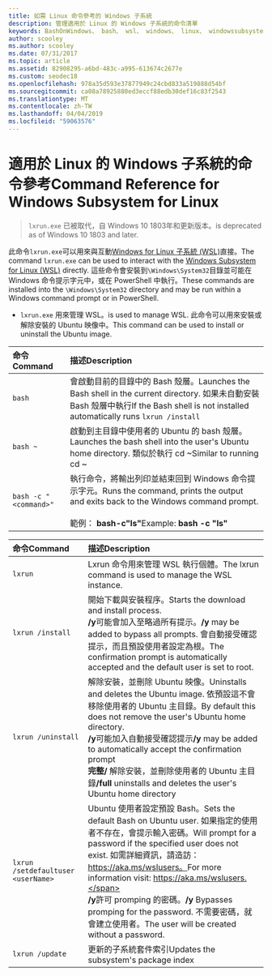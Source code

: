 ```yaml
---
title: 如需 Linux 命令參考的 Windows 子系統
description: 管理適用於 Linux 的 Windows 子系統的命令清單
keywords: BashOnWindows、 bash、 wsl、 windows、 linux、 windowssubsystem、 ubuntu 的 windows 子系統
author: scooley
ms.author: scooley
ms.date: 07/31/2017
ms.topic: article
ms.assetid: 82908295-a6bd-483c-a995-613674c2677e
ms.custom: seodec18
ms.openlocfilehash: 978a35d593e37877949c24cbd833a519888d54bf
ms.sourcegitcommit: ca08a78925880ed3eccf88edb30def16c83f2543
ms.translationtype: MT
ms.contentlocale: zh-TW
ms.lasthandoff: 04/04/2019
ms.locfileid: "59063576"
---
```

# <a name="command-reference-for-windows-subsystem-for-linux"></a><span data-ttu-id="88c1d-104">適用於 Linux 的 Windows 子系統的命令參考</span><span class="sxs-lookup"><span data-stu-id="88c1d-104">Command Reference for Windows Subsystem for Linux</span></span>

> `lxrun.exe` <span data-ttu-id="88c1d-105">已被取代，自 Windows 10 1803年和更新版本。</span><span class="sxs-lookup"><span data-stu-id="88c1d-105">is deprecated as of Windows 10 1803 and later.</span></span>

<span data-ttu-id="88c1d-106">此命令`lxrun.exe`可以用來與互動[Windows for Linux 子系統 (WSL)](https://msdn.microsoft.com/en-us/commandline/wsl/faq#what-windows-subsystem-for-linux-wsl-)直接。</span><span class="sxs-lookup"><span data-stu-id="88c1d-106">The command `lxrun.exe` can be used to interact with the [Windows Subsystem for Linux (WSL)](https://msdn.microsoft.com/en-us/commandline/wsl/faq#what-windows-subsystem-for-linux-wsl-) directly.</span></span>  <span data-ttu-id="88c1d-107">這些命令會安裝到`\Windows\System32`目錄並可能在 Windows 命令提示字元中，或在 PowerShell 中執行。</span><span class="sxs-lookup"><span data-stu-id="88c1d-107">These commands are installed into the `\Windows\System32` directory and may be run within a Windows command prompt or in PowerShell.</span></span>

* `lxrun.exe` <span data-ttu-id="88c1d-108">用來管理 WSL。</span><span class="sxs-lookup"><span data-stu-id="88c1d-108">is used to manage WSL.</span></span>  <span data-ttu-id="88c1d-109">此命令可以用來安裝或解除安裝的 Ubuntu 映像中。</span><span class="sxs-lookup"><span data-stu-id="88c1d-109">This command can be used to install or uninstall the Ubuntu image.</span></span>


| <span data-ttu-id="88c1d-110">命令</span><span class="sxs-lookup"><span data-stu-id="88c1d-110">Command</span></span>                     | <span data-ttu-id="88c1d-111">描述</span><span class="sxs-lookup"><span data-stu-id="88c1d-111">Description</span></span>                     |
|:----------------------------|:---------------------------|
| `bash`                      | <span data-ttu-id="88c1d-112">會啟動目前的目錄中的 Bash 殼層。</span><span class="sxs-lookup"><span data-stu-id="88c1d-112">Launches the Bash shell in the current directory.</span></span>  <span data-ttu-id="88c1d-113">如果未自動安裝 Bash 殼層中執行</span><span class="sxs-lookup"><span data-stu-id="88c1d-113">If the Bash shell is not installed automatically runs</span></span> `lxrun /install` |
| `bash ~`                    | <span data-ttu-id="88c1d-114">啟動到主目錄中使用者的 Ubuntu 的 bash 殼層。</span><span class="sxs-lookup"><span data-stu-id="88c1d-114">Launches the bash shell into the user's Ubuntu home directory.</span></span>  <span data-ttu-id="88c1d-115">類似於執行 cd ~</span><span class="sxs-lookup"><span data-stu-id="88c1d-115">Similar to running cd ~</span></span>            |
| `bash -c "<command>"`       | <span data-ttu-id="88c1d-116">執行命令，將輸出列印並結束回到 Windows 命令提示字元。</span><span class="sxs-lookup"><span data-stu-id="88c1d-116">Runs the command, prints the output and exits back to the Windows command prompt.</span></span> <br/> <br/> <span data-ttu-id="88c1d-117">範例： **bash-c"ls"**</span><span class="sxs-lookup"><span data-stu-id="88c1d-117">Example:  **bash -c "ls"**</span></span> |

<p>

| <span data-ttu-id="88c1d-118">命令</span><span class="sxs-lookup"><span data-stu-id="88c1d-118">Command</span></span>                     | <span data-ttu-id="88c1d-119">描述</span><span class="sxs-lookup"><span data-stu-id="88c1d-119">Description</span></span>                     |
|:----------------------------|:---------------------------|
| `lxrun`                     | <span data-ttu-id="88c1d-120">Lxrun 命令用來管理 WSL 執行個體。</span><span class="sxs-lookup"><span data-stu-id="88c1d-120">The lxrun command is used to manage the WSL instance.</span></span> |
| `lxrun /install`            | <span data-ttu-id="88c1d-121">開始下載與安裝程序。</span><span class="sxs-lookup"><span data-stu-id="88c1d-121">Starts the download and install process.</span></span> <br/> <span data-ttu-id="88c1d-122">**/y**可能會加入至略過所有提示。</span><span class="sxs-lookup"><span data-stu-id="88c1d-122">**/y** may be added to bypass all prompts.</span></span>  <span data-ttu-id="88c1d-123">會自動接受確認提示，而且預設使用者設定為根。</span><span class="sxs-lookup"><span data-stu-id="88c1d-123">The confirmation prompt is automatically accepted and the default user is set to root.</span></span>          |
| `lxrun /uninstall`          | <span data-ttu-id="88c1d-124">解除安裝，並刪除 Ubuntu 映像。</span><span class="sxs-lookup"><span data-stu-id="88c1d-124">Uninstalls and deletes the Ubuntu image.</span></span>  <span data-ttu-id="88c1d-125">依預設這不會移除使用者的 Ubuntu 主目錄。</span><span class="sxs-lookup"><span data-stu-id="88c1d-125">By default this does not remove the user's Ubuntu home directory.</span></span> <br/> <span data-ttu-id="88c1d-126">**/y**可能加入自動接受確認提示</span><span class="sxs-lookup"><span data-stu-id="88c1d-126">**/y** may be added to automatically accept the confirmation prompt</span></span> <br/><span data-ttu-id="88c1d-127">**完整/** 解除安裝，並刪除使用者的 Ubuntu 主目錄</span><span class="sxs-lookup"><span data-stu-id="88c1d-127">**/full** uninstalls and deletes the user's Ubuntu home directory</span></span>         |
| `lxrun /setdefaultuser <userName>`     | <span data-ttu-id="88c1d-128">Ubuntu 使用者設定預設 Bash。</span><span class="sxs-lookup"><span data-stu-id="88c1d-128">Sets the default Bash on Ubuntu user.</span></span> <span data-ttu-id="88c1d-129">如果指定的使用者不存在，會提示輸入密碼。</span><span class="sxs-lookup"><span data-stu-id="88c1d-129">Will prompt for a password if the specified user does not exist.</span></span>  <span data-ttu-id="88c1d-130">如需詳細資訊，請造訪： https://aka.ms/wslusers。</span><span class="sxs-lookup"><span data-stu-id="88c1d-130">For more information visit: https://aka.ms/wslusers.</span></span> <br/> <span data-ttu-id="88c1d-131">**/y**許可 promping 的密碼。</span><span class="sxs-lookup"><span data-stu-id="88c1d-131">**/y** Bypasses promping for the password.</span></span>  <span data-ttu-id="88c1d-132">不需要密碼，就會建立使用者。</span><span class="sxs-lookup"><span data-stu-id="88c1d-132">The user will be created without a password.</span></span>|
| `lxrun /update`            | <span data-ttu-id="88c1d-133">更新的子系統套件索引</span><span class="sxs-lookup"><span data-stu-id="88c1d-133">Updates the subsystem's package index</span></span>          |

